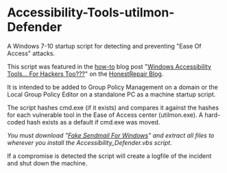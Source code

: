 # Accessibility-Tools-utilmon-Defender
A Windows 7-10 startup script for detecting and preventing "Ease Of Access" attacks.


This script was featured in the [how-to](https://www.honestrepair.net/index.php/category/howto/) blog post "[Windows Accessibility Tools… For Hackers Too???](https://www.honestrepair.net/index.php/2018/08/26/windows-accessibility-tools-for-hackers-too/)" on the [HonestRepair Blog](https://www.honestrepair.net/index.php/blog-posts/).

It is intended to be added to Group Policy Management on a domain or the Local Group Policy Editor on a standalone PC as a machine startup script. 

The script hashes cmd.exe (if it exists) and compares it against the hashes for each vulnerable tool in the Ease of Access center (utilmon.exe). A hard-coded hash exists as a default if cmd.exe was moved. 

*You must download "[Fake Sendmail For Windows](https://www.glob.com.au/sendmail/)" and extract all files to wherever you install the Accessibility_Defender.vbs script.*

If a compromise is detected the script will create a logfile of the incident and shut down the machine.
